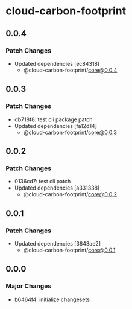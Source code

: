# cloud-carbon-footprint

## 0.0.4

### Patch Changes

- Updated dependencies [ec84318]
  - @cloud-carbon-footprint/core@0.0.4

## 0.0.3

### Patch Changes

- db718f8: test cli package patch
- Updated dependencies [fa12d14]
  - @cloud-carbon-footprint/core@0.0.3

## 0.0.2

### Patch Changes

- 0136cd7: test cli patch
- Updated dependencies [a331338]
  - @cloud-carbon-footprint/core@0.0.2

## 0.0.1

### Patch Changes

- Updated dependencies [3843ae2]
  - @cloud-carbon-footprint/core@0.0.1

## 0.0.0

### Major Changes

- b6464f4: initialize changesets
